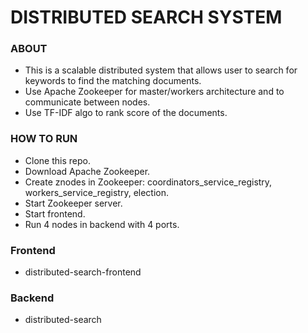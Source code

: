 # DISTRIBUTED SEARCH SYSTEM

### ABOUT
- This is a scalable distributed system that allows user to search for keywords to find the matching documents.
- Use Apache Zookeeper for master/workers architecture and to communicate between nodes.
- Use TF-IDF algo to rank score of the documents.

### HOW TO RUN
- Clone this repo.
- Download Apache Zookeeper.
- Create znodes in Zookeeper: coordinators_service_registry, workers_service_registry, election.
- Start Zookeeper server.
- Start frontend.
- Run 4 nodes in backend with 4 ports.

### Frontend
- distributed-search-frontend

### Backend
- distributed-search
